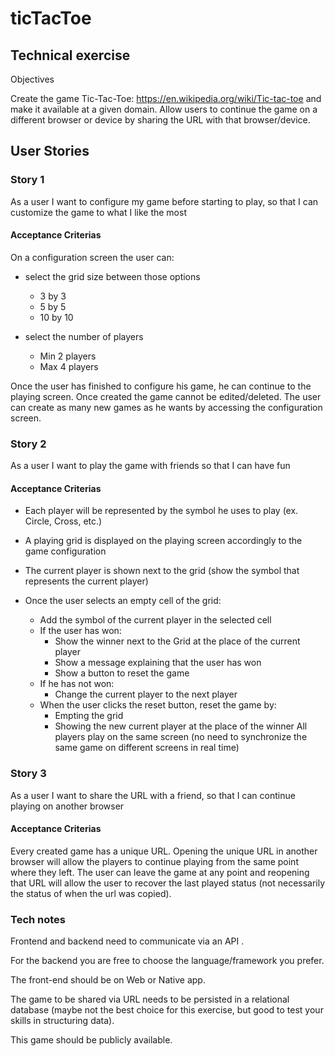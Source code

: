 # ticTacToe

## Technical exercise

Objectives

Create the game Tic-Tac-Toe:  https://en.wikipedia.org/wiki/Tic-tac-toe and make it available at a given domain.
Allow users to continue the game on a different browser or device by sharing the URL with that browser/device.

## User Stories

### Story 1

As a user I want to configure my game before starting to play, so that I can customize the game to what I like the most

#### Acceptance Criterias
On a configuration screen the user can:
 - select the grid size between those options
   - 3 by 3
   - 5 by 5
   - 10 by 10

- select the number of players
  - Min 2 players
  - Max 4 players

Once the user has finished to configure his game, he can continue to the playing screen.
Once created the game cannot be edited/deleted.
The user can create as many new games as he wants by accessing the configuration screen.

### Story 2
As a user I want to play the game with friends so that I can have fun

#### Acceptance Criterias
- Each player will be represented by the symbol he uses to play (ex. Circle, Cross, etc.)
- A playing grid is displayed on the playing screen accordingly to the game configuration
- The current player is shown next to the grid (show the symbol that represents the current player)

- Once the user selects an empty cell of the grid:
  - Add the symbol of the current player in the selected cell
  - If the user has won:
    - Show the winner next to the Grid at the place of the current player
    - Show a message explaining that the user has won
    - Show a button to reset the game
  - If he has not won:
    - Change the current player to the next player
  - When the user clicks the reset button, reset the game by:  
    - Empting the grid  
    - Showing the new current player at the place of the winner
All players play on the same screen (no need to synchronize the same game on different screens in real time)

### Story 3
As a user I want to share the URL with a friend, so that I can continue playing on another browser

#### Acceptance Criterias

Every created game has a unique URL. 
Opening the unique URL in another browser will allow the players to continue playing from the same point where they left. 
The user can leave the game at any point and reopening that URL will allow the user to recover the last played status (not necessarily the status of when the url was copied).

### Tech notes
Frontend and backend need to communicate via an API .

For the backend you are free to choose the language/framework you prefer.

The front-end should be on Web or Native app.

The game to be shared via URL needs to be persisted in a relational database (maybe not the best choice for this exercise, but good to test your skills in structuring data).

This game should be publicly available.



